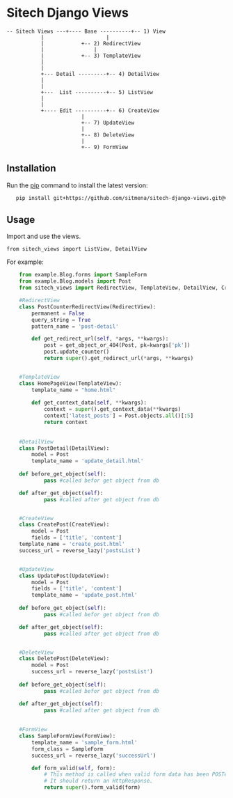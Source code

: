 # Sitech Django Views
	
	
	-- Sitech Views ---+---- Base ----------+-- 1) View
			   |                    |
			   | 			+-- 2) RedirectView  
			   | 		        |	                              
			   | 			+-- 3) TemplateView      
			   | 
			   |
			   +--- Detail ---------+-- 4) DetailView
			   |	
			   |
			   +---  List ----------+-- 5) ListView    
			   |	
			   |
			   +---- Edit ----------+-- 6) CreateView
					        |
					        +-- 7) UpdateView  
					        |	                              
					        +-- 8) DeleteView
					        |
					        +-- 9) FormView    
					    

## Installation

Run the [pip](https://pip.pypa.io/en/stable/) command to install the latest version:

```bash
   pip install git+https://github.com/sitmena/sitech-django-views.git@v1.0
```

## Usage

Import and use the views.

    from sitech_views import ListView, DetailView


For example:

```python
    from example.Blog.forms import SampleForm
    from example.Blog.models import Post
    from sitech_views import RedirectView, TemplateView, DetailView, CreateView, UpdateView, DeleteView, FormView

    #RedirectView
    class PostCounterRedirectView(RedirectView):
        permanent = False
        query_string = True
        pattern_name = 'post-detail'

        def get_redirect_url(self, *args, **kwargs):
            post = get_object_or_404(Post, pk=kwargs['pk'])
            post.update_counter()
            return super().get_redirect_url(*args, **kwargs)


    #TemplateView	
    class HomePageView(TemplateView):
        template_name = "home.html"
	
        def get_context_data(self, **kwargs):
            context = super().get_context_data(**kwargs)
            context['latest_posts'] = Post.objects.all()[:5]
            return context
	    
	    
    #DetailView
    class PostDetail(DetailView):
        model = Post
        template_name = 'update_detail.html'
	
	def before_get_object(self):
            pass #called befor get object from db 

	def after_get_object(self):
            pass #called after get object from db 


    #CreateView
    class CreatePost(CreateView):
        model = Post
        fields = ['title', 'content']
	template_name = 'create_post.html'
	success_url = reverse_lazy('postsList')


    #UpdateView
    class UpdatePost(UpdateView):
        model = Post
        fields = ['title', 'content']
        template_name = 'update_post.html'
	
	def before_get_object(self):
            pass #called befor get object from db 

	def after_get_object(self):
            pass #called after get object from db 


    #DeleteView
    class DeletePost(DeleteView):
        model = Post
        success_url = reverse_lazy('postsList')
	
	def before_get_object(self):
            pass #called befor get object from db 

	def after_get_object(self):
            pass #called after get object from db 
	    
	    
    #FormView	    
    class SampleFormView(FormView):
        template_name = 'sample_form.html'
        form_class = SampleForm
        success_url = reverse_lazy('successUrl')

        def form_valid(self, form):
            # This method is called when valid form data has been POSTed.
            # It should return an HttpResponse.
            return super().form_valid(form) 	    
```
